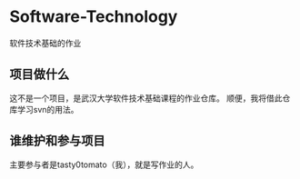 # Software-Technology
软件技术基础的作业

## 项目做什么
这不是一个项目，是武汉大学软件技术基础课程的作业仓库。
顺便，我将借此仓库学习svn的用法。

## 谁维护和参与项目
主要参与者是tasty0tomato（我），就是写作业的人。


